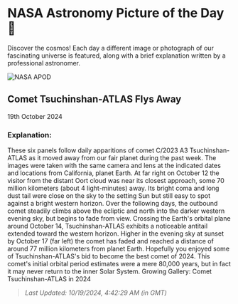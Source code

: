 
  # NASA Astronomy Picture of the Day 🌌

  Discover the cosmos! Each day a different image or photograph of our fascinating universe is featured, along with a brief explanation written by a professional astronomer.

![NASA APOD](https://apod.nasa.gov/apod/image/2410/C2023A3-in-the-past-6-days.jpg)

## Comet Tsuchinshan-ATLAS Flys Away

19th October 2024

### Explanation: 

These six panels follow daily apparitions of comet C/2023 A3 Tsuchinshan-ATLAS as it moved away from our fair planet during the past week. The images were taken with the same camera and lens at the indicated dates and locations from California, planet Earth. At far right on October 12 the visitor from the distant Oort cloud was near its closest approach, some 70 million kilometers (about 4 light-minutes) away. Its bright coma and long dust tail were close on the sky to the setting Sun but still easy to spot against a bright western horizon. Over the following days, the outbound comet steadily climbs above the ecliptic and north into the darker western evening sky, but begins to fade from view. Crossing the Earth's orbital plane around October 14, Tsuchinshan-ATLAS exhibits a noticeable antitail extended toward the western horizon. Higher in the evening sky at sunset by October 17 (far left) the comet has faded and reached a distance of around 77 million kilometers from planet Earth. Hopefully you enjoyed some of Tsuchinshan-ATLAS's bid to become the best comet of 2024. This comet's initial orbital period estimates were a mere 80,000 years, but in fact it may never return to the inner Solar System.   Growing Gallery: Comet Tsuchinshan-ATLAS in 2024

> _Last Updated: 10/19/2024, 4:42:29 AM (in GMT)_

